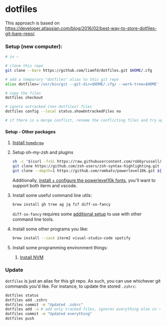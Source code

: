 # dotfiles
This approach is based on https://developer.atlassian.com/blog/2016/02/best-way-to-store-dotfiles-git-bare-repo/.

### Setup (new computer):
```sh
# in ~

# clone this repo
git clone --bare https://github.com/liamfd/dotfiles.git $HOME/.cfg

# add a temporary "dotfiles" alias to this git repo
alias dotfiles='/usr/bin/git --git-dir=$HOME/.cfg/ --work-tree=$HOME'

# copy the files
dotfiles checkout

# ignore untracked (non dotfiles) files
dotfiles config --local status.showUntrackedFiles no

# if there is a merge conflict, rename the conflicting files and try again
```

#### Setup - Other packages

1. [Install `homebrew`](https://brew.sh/)
2. Setup oh-my-zsh and plugins

    ```bash
    sh -c "$(curl -fsSL https://raw.githubusercontent.com/robbyrussell/oh-my-zsh/master/tools/install.sh)"
    git clone https://github.com/zsh-users/zsh-syntax-highlighting.git ${ZSH_CUSTOM:-~/.oh-my-zsh/custom}/plugins/    zsh-syntax-highlighting
    git clone --depth=1 https://github.com/romkatv/powerlevel10k.git ${ZSH_CUSTOM:-$HOME/.oh-my-zsh/custom}/themes/powerlevel10k
    ```

    Additionally, [install + configure the powerlevel10k fonts](https://github.com/romkatv/powerlevel10k#fonts), you'll want to support both iterm and vscode.

3. Install some useful command line utils:

    ```bash
    brew install gh tree ag jq fzf diff-so-fancy
    ```

    `diff-so-fancy` requires some [additional setup](https://github.com/so-fancy/diff-so-fancy#with-git) to use with other command line tools.

4. Install some other programs you like:

    ```bash
    brew install --cask iterm2 visual-studio-code spotify
    ```

5. Install some programming environment things:

    1. [Install NVM](https://github.com/nvm-sh/nvm)

### Update

`dotfiles` is just an alias for this git repo. As such, you can use whichever git commands you'd like. For instance, to update the stored `.zshrc`:

```sh
dotfiles status
dotfiles add .zshrc
dotfiles commit -m "Updated .zshrc"
dotfiles add -u # add only tracked files, ignores everything else in ~
dotfiles commit -m "Updated everything"
dotfiles push
```
